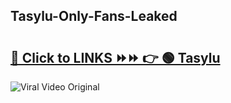 
 ## Tasylu-Only-Fans-Leaked

# <h2><a href="https://clipsfans.com/Tasylu&ref=git">🔗 Click to LINKS ⏩⏩ 👉 🟢 Tasylu </a></h2>

<a href="https://clipsfans.com/Tasylu&ref=git" rel="nofollow" data-target="animated-image.originalLink"><img src="https://i.ibb.co.com/xMMVF88/686577567.gif" alt="Viral Video Original" style="max-width: 100%; display: inline-block;" data-target="animated-image.originalImage"></a>
